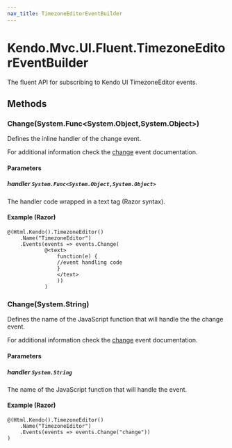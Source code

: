 ```yaml
---
nav_title: TimezoneEditorEventBuilder
---
```


# Kendo.Mvc.UI.Fluent.TimezoneEditorEventBuilder
The fluent API for subscribing to Kendo UI TimezoneEditor events.




## Methods


### Change(System.Func\<System.Object,System.Object\>)
Defines the inline handler of the change event.

For additional information check the [change](/api/web/timezoneeditor#events-change) event documentation.


#### Parameters

##### handler `System.Func<System.Object,System.Object>`
The handler code wrapped in a text tag (Razor syntax).




#### Example (Razor)
    @(Html.Kendo().TimezoneEditor()
        .Name("TimezoneEditor")
        .Events(events => events.Change(
                @<text>
                    function(e) {
                    //event handling code
                    }
                    </text>
                    ))
                )


### Change(System.String)
Defines the name of the JavaScript function that will handle the the change event.

For additional information check the [change](/api/web/timezoneeditor#events-change) event documentation.


#### Parameters

##### handler `System.String`
The name of the JavaScript function that will handle the event.




#### Example (Razor)
    @(Html.Kendo().TimezoneEditor()
        .Name("TimezoneEditor")
        .Events(events => events.Change("change"))
    )



